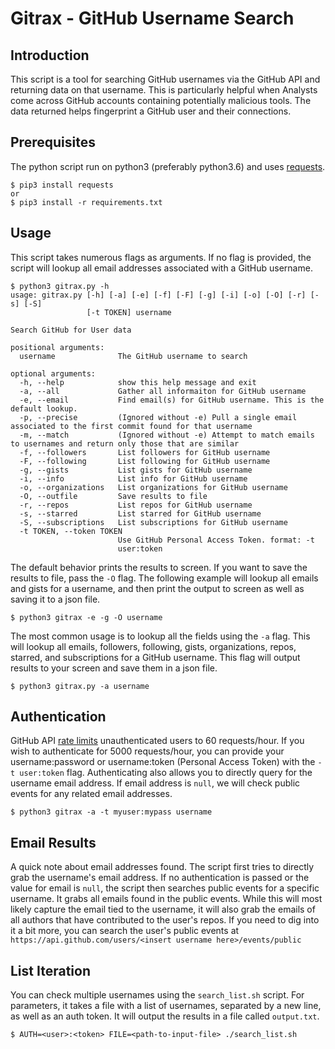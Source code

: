 # Gitrax - GitHub Username Search

## Introduction
This script is a tool for searching GitHub usernames via the GitHub API and returning data on that username. This is particularly helpful when Analysts come across GitHub accounts containing potentially malicious tools. The data returned helps fingerprint a GitHub user and their connections.

## Prerequisites
The python script run on python3 (preferably python3.6) and uses [requests](http://docs.python-requests.org/en/master/).

```
$ pip3 install requests
or
$ pip3 install -r requirements.txt
```

## Usage
This script takes numerous flags as arguments. If no flag is provided, the script will lookup all email addresses associated with a GitHub username.
```
$ python3 gitrax.py -h
usage: gitrax.py [-h] [-a] [-e] [-f] [-F] [-g] [-i] [-o] [-O] [-r] [-s] [-S]
                 [-t TOKEN] username

Search GitHub for User data

positional arguments:
  username              The GitHub username to search

optional arguments:
  -h, --help            show this help message and exit
  -a, --all             Gather all informaiton for GitHub username
  -e, --email           Find email(s) for GitHub username. This is the default lookup.
  -p, --precise         (Ignored without -e) Pull a single email associated to the first commit found for that username
  -m, --match           (Ignored without -e) Attempt to match emails to usernames and return only those that are similar
  -f, --followers       List followers for GitHub username
  -F, --following       List following for GitHub username
  -g, --gists           List gists for GitHub username
  -i, --info            List info for GitHub username
  -o, --organizations   List organizations for GitHub username
  -O, --outfile         Save results to file
  -r, --repos           List repos for GitHub username
  -s, --starred         List starred for GitHub username
  -S, --subscriptions   List subscriptions for GitHub username
  -t TOKEN, --token TOKEN
                        Use GitHub Personal Access Token. format: -t
                        user:token
```
The default behavior prints the results to screen. If you want to save the results to file, pass the `-O` flag.  The following example will lookup all emails and gists for a username, and then print the output to screen as well as saving it to a json file.
```
$ python3 gitrax -e -g -O username
```
The most common usage is to lookup all the fields using the `-a` flag. This will lookup all emails, followers, following, gists, organizations, repos, starred, and subscriptions for a GitHub username.  This flag will output results to your screen and save them in a json file.
```
$ python3 gitrax.py -a username
```

## Authentication
GitHub API [rate limits](https://developer.github.com/v3/?#rate-limiting) unauthenticated users to 60 requests/hour. If you wish to authenticate for 5000 requests/hour, you can provide your username:password or username:token (Personal Access Token) with the `-t user:token` flag. Authenticating also allows you to directly query for the username email address. If email address is `null`, we will check public events for any related email addresses.
```
$ python3 gitrax -a -t myuser:mypass username
```

## Email Results
A quick note about email addresses found. The script first tries to directly grab the username's email address. If no authentication is passed or the value for email is `null`, the script then searches public events for a specific username. It grabs all emails found in the public events. While this will most likely capture the email tied to the username, it will also grab the emails of all authors that have contributed to the user's repos. If you need to dig into it a bit more, you can search the user's public events at `https://api.github.com/users/<insert username here>/events/public`

## List Iteration
You can check multiple usernames using the `search_list.sh` script. For parameters, it takes a file with a list of usernames, separated by a new line, as well as an auth token. It will output the results in a file called `output.txt`.
```
$ AUTH=<user>:<token> FILE=<path-to-input-file> ./search_list.sh
```